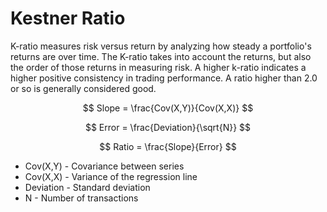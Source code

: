 # Kestner Ratio 

K-ratio measures risk versus return by analyzing how steady a portfolio's returns are over time. 
The K-ratio takes into account the returns, but also the order of those returns in measuring risk.
A higher k-ratio indicates a higher positive consistency in trading performance. 
A ratio higher than 2.0 or so is generally considered good.

$$ Slope = \frac{Cov(X,Y)}{Cov(X,X)} $$ 

$$ Error = \frac{Deviation}{\sqrt{N}} $$ 

$$ Ratio = \frac{Slope}{Error} $$

- Cov(X,Y) - Covariance between series
- Cov(X,X) - Variance of the regression line
- Deviation - Standard deviation
- N - Number of transactions
